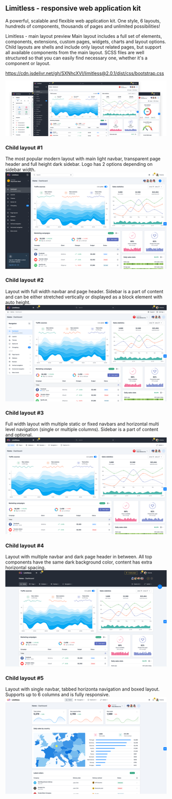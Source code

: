 ## Limitless - responsive web application kit
A powerful, scalable and flexible web application kit. One style, 6 layouts, hundreds of components, thousands of pages and unlimited possibilities!

Limitless - main layout preview
Main layout includes a full set of elements, components, extensions, custom pages, widgets, charts and layout options. Child layouts are shells and include only layout related pages, but support all available components from the main layout. SCSS files are well structured so that you can easily find necessary one, whether it's a component or layout.

https://cdn.jsdelivr.net/gh/SXNhcXVl/limitless@2.0.1/dist/css/bootstrap.css

![alt text](https://github.com/SXNhcXVl/limitless/blob/main/layout_main.png?raw=true)
### Child layout #1
The most popular modern layout with main light navbar, transparent page header and full height dark sidebar. Logo has 2 options depending on sidebar width.
![alt text](https://github.com/SXNhcXVl/limitless/blob/main/layout_2.png?raw=true)
### Child layout #2
Layout with full width navbar and page header. Sidebar is a part of content and can be either stretched vertically or displayed as a block element with auto height.
![alt text](https://github.com/SXNhcXVl/limitless/blob/main/layout_3.png?raw=true)
### Child layout #3
Full width layout with multiple static or fixed navbars and horizontal multi level navigation (single or multiple columns). Sidebar is a part of content and optional.
![alt text](https://github.com/SXNhcXVl/limitless/blob/main/layout_4.png?raw=true)
### Child layout #4
Layout with multiple navbar and dark page header in between. All top components have the same dark background color, content has extra horizontal spacing.
![alt text](https://github.com/SXNhcXVl/limitless/blob/main/layout_5.png?raw=true)
### Child layout #5
Layout with single navbar, tabbed horizonta navigation and boxed layout. Supports up to 6 columns and is fully responsive.
![alt text](https://github.com/SXNhcXVl/limitless/blob/main/layout_6.png?raw=true)
